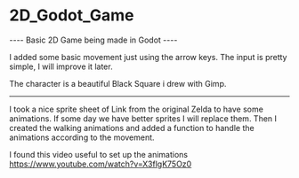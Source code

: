 # 2D_Godot_Game

---- Basic 2D Game being made in Godot ----

I added some basic movement just using the arrow keys. The input is pretty simple, I will improve it later.

The character is a beautiful Black Square i drew with Gimp.

-----------------------------------------------------------------------------------------------------------

I took a nice sprite sheet of Link from the original Zelda to have some animations. If some day we have 
better sprites I will replace them. Then I created the walking animations and added a function to handle the
animations according to the movement.

I found this video useful to set up the animations https://www.youtube.com/watch?v=X3flgK75Oz0
